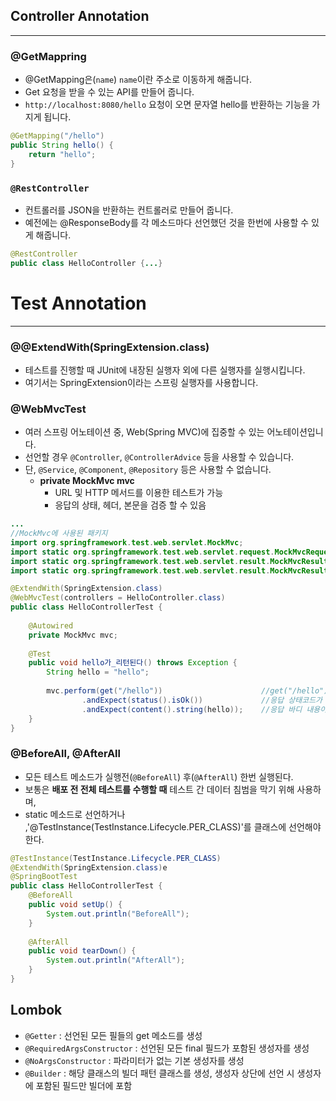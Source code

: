 ## Controller Annotation
****

### @GetMappring
- @GetMapping은(`name`) `name`이란 주소로 이동하게 해줍니다.
- Get 요청을 받을 수 있는 API를 만들어 줍니다.
- `http://localhost:8080/hello`  요청이 오면 문자열 hello를 반환하는 기능을 가지게 됩니다.
```java
@GetMapping("/hello")
public String hello() {
    return "hello";
}
```

### `@RestController`
- 컨트롤러를 JSON을 반환하는 컨트롤러로 만들어 줍니다.
- 예전에는 @ResponseBody를 각 메소드마다 선언했던 것을 한번에 사용할 수 있게 해줍니다.
```java
@RestController
public class HelloController {...}
```


# Test Annotation
****

### @@ExtendWith(SpringExtension.class)
- 테스트를 진행할 때 JUnit에 내장된 실행자 외에 다른 실행자를 실행시킵니다.
- 여기서는 SpringExtension이라는 스프링 실행자를 사용합니다.

### @WebMvcTest
- 여러 스프링 어노테이션 중, Web(Spring MVC)에 집중할 수 있는 어노테이션입니다.
- 선언할 경우 `@Controller`, `@ControllerAdvice` 등을 사용할 수 있습니다.
- 단, `@Service`, `@Component`, `@Repository` 등은 사용할 수 없습니다.
  - **private MockMvc mvc**
    - URL 및 HTTP 메서드를 이용한 테스트가 가능
    - 응답의 상태, 헤더, 본문을 검증 할 수 있음
```java
...
//MockMvc에 사용된 패키지
import org.springframework.test.web.servlet.MockMvc;
import static org.springframework.test.web.servlet.request.MockMvcRequestBuilders.*;
import static org.springframework.test.web.servlet.result.MockMvcResultMatchers.content;
import static org.springframework.test.web.servlet.result.MockMvcResultMatchers.status;

@ExtendWith(SpringExtension.class)
@WebMvcTest(controllers = HelloController.class)
public class HelloControllerTest {
    
    @Autowired
    private MockMvc mvc;
    
    @Test
    public void hello가_리턴된다() throws Exception {
        String hello = "hello";
        
        mvc.perform(get("/hello"))                      //get("/hello")로 HTTP GET 요청
                .andExpect(status().isOk())             //응답 상태코드가 200인지 확인
                .andExpect(content().string(hello));    //응답 바디 내용이 hello인지 확인
    }
}
```
### @BeforeAll, @AfterAll
- 모든 테스트 메소드가 실행전(`@BeforeAll`) 후(`@AfterAll`) 한번 실행된다.
- 보통은 **배포 전 전체 테스트를 수행할 때** 테스트 간 데이터 침범을 막기 위해 사용하며,
- static 메소드로 선언하거나 ,'@TestInstance(TestInstance.Lifecycle.PER_CLASS)'를 클래스에 선언해야한다.
```java
@TestInstance(TestInstance.Lifecycle.PER_CLASS)
@ExtendWith(SpringExtension.class)e
@SpringBootTest
public class HelloControllerTest {
    @BeforeAll
    public void setUp() {
        System.out.println("BeforeAll");
    }
    
    @AfterAll
    public void tearDown() {
        System.out.println("AfterAll");
    }
}
```



## Lombok
- `@Getter` : 선언된 모든 필들의 get 메소드를 생성
- `@RequiredArgsConstructor` : 선언된 모든 final 필드가 포함된 생성자를 생성
- `@NoArgsConstructor` : 파라미터가 없는 기본 생성자를 생성
- `@Builder` : 해당 클래스의 빌더 패턴 클래스를 생성, 생성자 상단에 선언 시 생성자에 포함된 필드만 빌더에 포함



